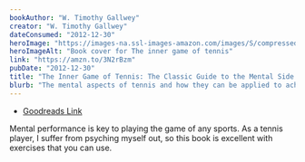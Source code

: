 ```yaml
---
bookAuthor: "W. Timothy Gallwey"
creator: "W. Timothy Gallwey"
dateConsumed: "2012-12-30"
heroImage: "https://images-na.ssl-images-amazon.com/images/S/compressed.photo.goodreads.com/books/1427665815i/905.jpg"
heroImageAlt: "Book cover for The inner game of tennis"
link: "https://amzn.to/3N2rBzm"
pubDate: "2012-12-30"
title: "The Inner Game of Tennis: The Classic Guide to the Mental Side of Peak Performance"
blurb: "The mental aspects of tennis and how they can be applied to achieve peak performance in the sport and beyond, like the inner game, relaxed concentration, and the mind/body connection."
---
```


- [Goodreads Link](https://www.goodreads.com/book/show/905.The_Inner_Game_of_Tennis)

Mental performance is key to playing the game of any sports. As a tennis player, I suffer from psyching myself out, so this book is excellent with exercises that you can use.
